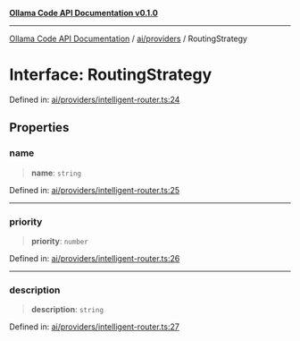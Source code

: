 [**Ollama Code API Documentation v0.1.0**](../../../README.md)

***

[Ollama Code API Documentation](../../../modules.md) / [ai/providers](../README.md) / RoutingStrategy

# Interface: RoutingStrategy

Defined in: [ai/providers/intelligent-router.ts:24](https://github.com/erichchampion/ollama-code/blob/586a37c3b5ca4898110458ba6693f528259f1a2d/ollama-code/src/ai/providers/intelligent-router.ts#L24)

## Properties

### name

> **name**: `string`

Defined in: [ai/providers/intelligent-router.ts:25](https://github.com/erichchampion/ollama-code/blob/586a37c3b5ca4898110458ba6693f528259f1a2d/ollama-code/src/ai/providers/intelligent-router.ts#L25)

***

### priority

> **priority**: `number`

Defined in: [ai/providers/intelligent-router.ts:26](https://github.com/erichchampion/ollama-code/blob/586a37c3b5ca4898110458ba6693f528259f1a2d/ollama-code/src/ai/providers/intelligent-router.ts#L26)

***

### description

> **description**: `string`

Defined in: [ai/providers/intelligent-router.ts:27](https://github.com/erichchampion/ollama-code/blob/586a37c3b5ca4898110458ba6693f528259f1a2d/ollama-code/src/ai/providers/intelligent-router.ts#L27)
